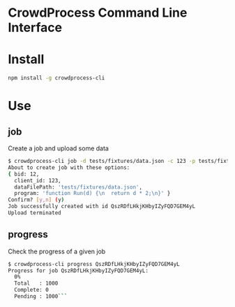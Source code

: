 # CrowdProcess Command Line Interface

# Install

```bash
npm install -g crowdprocess-cli
```

# Use

## job

Create a job and upload some data

```bash
$ crowdprocess-cli job -d tests/fixtures/data.json -c 123 -p tests/fixtures/program.js -b 12
About to create job with these options:
{ bid: 12,
  client_id: 123,
  dataFilePath: 'tests/fixtures/data.json',
  program: 'function Run(d) {\n  return d * 2;\n}' }
Confirm? [y,n] (y)
Job successfully created with id QszRDfLHkjKHbyIZyFQD7GEM4yL
Upload terminated
```

## progress

Check the progress of a given job

```bash
$ crowdprocess-cli progress QszRDfLHkjKHbyIZyFQD7GEM4yL
Progress for job QszRDfLHkjKHbyIZyFQD7GEM4yL:
  0%
  Total   : 1000
  Complete: 0
  Pending : 1000```